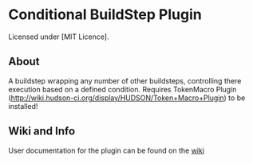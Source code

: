 Conditional BuildStep Plugin
============================

Licensed under [MIT Licence].
 
About
-----
A buildstep wrapping any number of other buildsteps, controlling there execution based on a defined condition.
Requires TokenMacro Plugin (http://wiki.hudson-ci.org/display/HUDSON/Token+Macro+Plugin) to be installed!

Wiki and Info
-------------
User documentation for the plugin can be found on the [wiki]

[wiki]: http://wiki.hudson-ci.org/display/HUDSON/Conditional+BuildStep+Plugin



